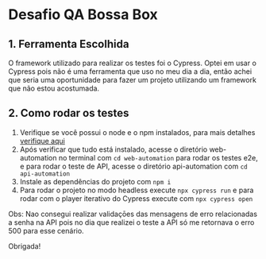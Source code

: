 # Desafio QA Bossa Box

## 1. Ferramenta Escolhida

O framework utilizado para realizar os testes foi o Cypress. Optei em usar o Cypress pois não é uma ferramenta que uso no meu dia a dia, então achei que seria uma oportunidade para fazer um projeto utilizando um framework que não estou acostumada.

## 2. Como rodar os testes

1. Verifique se você possui o node e o npm instalados, para mais detalhes [verifique aqui](https://balta.io/blog/node-npm-instalacao-configuracao-e-primeiros-passos)
2. Após verificar que tudo está instalado, acesse o diretório web-automation no terminal com `cd web-automation` para rodar os testes e2e, e para rodar o teste de API, acesse o diretório api-automation com `cd api-automation`
3. Instale as dependências do projeto com `npm i`
4. Para rodar o projeto  no modo headless execute `npx cypress run` e para rodar com o player iterativo do Cypress execute com `npx cypress open` 


Obs: Nao consegui realizar validaçōes das mensagens de erro relacionadas a senha na API pois no dia que realizei o teste a API só me retornava o erro 500 para esse cenário.

Obrigada!
